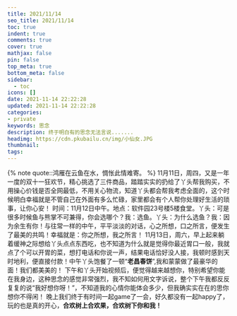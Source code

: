 ```yaml
---
title: 2021/11/14
seo_title: 2021/11/14
toc: true
indent: true
comments: true
cover: true
mathjax: false
pin: false
top_meta: true
bottom_meta: false
sidebar:
  - toc
icons: []
date: 2021-11-14 22:22:28
updated: 2021-11-14 22:22:28
categories:
- private
keywords: 思念
description: 终于明白有的思念无法言说.......
headimg: https://cdn.pkubailu.cn/img/小仙女.JPG
thumbnail:
tags:
---
```


{% note quote::鸿雁在云鱼在水，惆怅此情难寄。 %}
11月11日，周四，又是一年一度的双十一狂欢节，精心挑选了三件商品，踏踏实实的扔给了丫头帮我购买，不用操心价钱是否全网最低，不用关心物流，知道丫头都会帮我考虑全面的，这个时候明白幸福就是不管自己在外面有多么忙碌，家里都会有个人帮你处理好生活的琐事，让你心安！
时间：11月12日中午。地点：软件园23号楼5楼食堂。丫头：可是很多时候鱼与熊掌不可兼得，你会选哪个？我：选鱼。丫头：为什么选鱼？我：因为余生有你！与往常一样的中午，平平淡淡的对话，心之所想，口之所言，便发生了最美的共鸣！幸福就是：你之所想，我之所言！
11月13日，周六，早上起来躺着缓神之际想给丫头点点东西吃，也不知道为什么就是觉得你最近胃口一般，我就点了个可以开胃的菜，想打电话和你说一声，结果电话恰好没人接，我顿时感到天时地利，便直接付款！中午丫头饱餐了一顿“**老昌春饼**”,我和蒙蒙做了最豪华的面！我们都美美的！
下午和丫头开始视频后，便觉得越来越想你，特别希望你能在我身边，这种思念的感觉非常强烈，我不知如何用文字诉说，整个下午我都反反复复的说“我好想你呀！”，不知道我的心情你能体会多少，但我确实实在在的思你想你不得闲！
晚上我们终于有时间一起game了一会，好久都没有一起happy了，玩的也是真的开心，**合欢树上合欢果，合欢树下你和我！**
